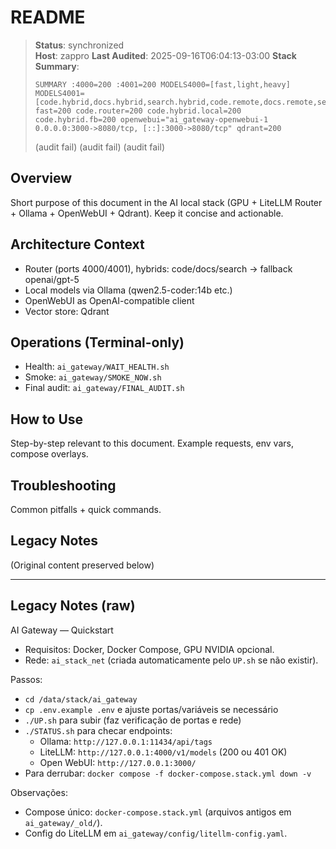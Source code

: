 # README

> **Status**: synchronized  
> **Host**: zappro
> **Last Audited**: 2025-09-16T06:04:13-03:00
> **Stack Summary**:  
> ```
> SUMMARY :4000=200 :4001=200 MODELS4000=[fast,light,heavy] MODELS4001=[code.hybrid,docs.hybrid,search.hybrid,code.remote,docs.remote,search.remote,code.router,docs.router,search.router,openai.gpt5] fast=200 code.router=200 code.hybrid.local=200 code.hybrid.fb=200 openwebui="ai_gateway-openwebui-1	0.0.0.0:3000->8080/tcp, [::]:3000->8080/tcp" qdrant=200
> ```
> (audit fail)
> (audit fail)
> (audit fail)

## Overview
Short purpose of this document in the AI local stack (GPU + LiteLLM Router + Ollama + OpenWebUI + Qdrant). Keep it concise and actionable.

## Architecture Context
- Router (ports 4000/4001), hybrids: code/docs/search → fallback openai/gpt-5  
- Local models via Ollama (qwen2.5-coder:14b etc.)
- OpenWebUI as OpenAI-compatible client  
- Vector store: Qdrant

## Operations (Terminal-only)
- Health: `ai_gateway/WAIT_HEALTH.sh`  
- Smoke: `ai_gateway/SMOKE_NOW.sh`  
- Final audit: `ai_gateway/FINAL_AUDIT.sh`

## How to Use
Step-by-step relevant to this document. Example requests, env vars, compose overlays.

## Troubleshooting
Common pitfalls + quick commands.

## Legacy Notes
(Original content preserved below)

----
## Legacy Notes (raw)

AI Gateway — Quickstart

- Requisitos: Docker, Docker Compose, GPU NVIDIA opcional.
- Rede: `ai_stack_net` (criada automaticamente pelo `UP.sh` se não existir).

Passos:
- `cd /data/stack/ai_gateway`
- `cp .env.example .env` e ajuste portas/variáveis se necessário
- `./UP.sh` para subir (faz verificação de portas e rede)
- `./STATUS.sh` para checar endpoints:
  - Ollama: `http://127.0.0.1:11434/api/tags`
  - LiteLLM: `http://127.0.0.1:4000/v1/models` (200 ou 401 OK)
  - Open WebUI: `http://127.0.0.1:3000/`
- Para derrubar: `docker compose -f docker-compose.stack.yml down -v`

Observações:
- Compose único: `docker-compose.stack.yml` (arquivos antigos em `ai_gateway/_old/`).
- Config do LiteLLM em `ai_gateway/config/litellm-config.yaml`.
